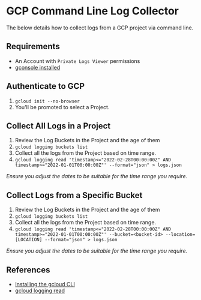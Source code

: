 # GCP Command Line Log Collector

The below details how to collect logs from a GCP project via command line.

## Requirements
* An Account with `Private Logs Viewer` permissions
* [gconsole installed](https://cloud.google.com/sdk/docs/install)


## Authenticate to GCP
1. `gcloud init --no-browser`
2. You'll be promoted to select a Project.


## Collect All Logs in a Project
1. Review the Log Buckets in the Project and the age of them
2. `gcloud logging buckets list`
3. Collect all the logs from the Project based on time range.
4. `gcloud logging read 'timestamp<="2022-02-28T00:00:00Z" AND timestamp>="2022-01-01T00:00:00Z"' --format="json" > logs.json`

*Ensure you adjust the dates to be suitable for the time range you require.*


## Collect Logs from a Specific Bucket
1. Review the Log Buckets in the Project and the age of them
2. `gcloud logging buckets list`
3. Collect all the logs from the Project based on time range.
4. `gcloud logging read 'timestamp<="2022-02-28T00:00:00Z" AND timestamp>="2022-01-01T00:00:00Z"' --bucket=<bucket-id> --location=[LOCATION] --format="json" > logs.json`

*Ensure you adjust the dates to be suitable for the time range you require.*


## References
* [Installing the gcloud CLI](https://cloud.google.com/sdk/docs/install)
* [gcloud logging read](https://cloud.google.com/sdk/gcloud/reference/logging/read)
